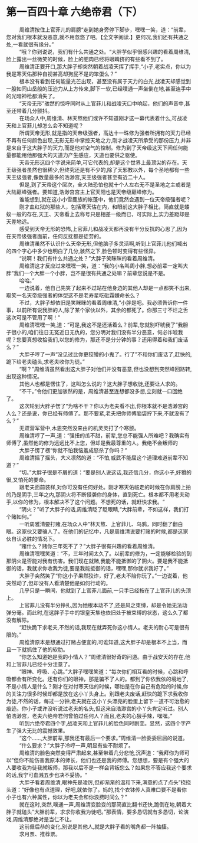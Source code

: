 <h1>第一百四十章 六绝帝君（下）</h1>
<div id="content">&nbsp&nbsp&nbsp&nbsp&nbsp&nbsp&nbsp&nbsp
 周维清按住上官菲儿的肩膀“走到她身旁停下脚步，嘿嘿一笑，道：“前辈，您对我们根本就没恶意,就不用忽悠了吧。【全文字阅读.】更何况,我们还有共通之处,一看就很有缘分。”
 <br/>&nbsp&nbsp&nbsp&nbsp&nbsp&nbsp&nbsp&nbsp
 “哦？你到说说，我们有什么共通之处。“大胖芋似乎很感兴趣的看着周维清,脸上露出一丝微笑的时候，脸上的肥肉已经将眼睛挤的有些看不到了。
 <br/>&nbsp&nbsp&nbsp&nbsp&nbsp&nbsp&nbsp&nbsp
 周维清正要开口,那大胖子却突然朝着战凌天挥了挥手,“小子,老实点，你以为我是寒天佑那种自视甚高却狗屁不是的笨蛋么？”
 <br/>&nbsp&nbsp&nbsp&nbsp&nbsp&nbsp&nbsp&nbsp
 根本没有看到任何能量光芒出现，甚至没有属于天力的白光,战凌天却感觉到一股如同山岳般的压迫力从上方传来,脚下一软,已经噗通一声坐倒在地,甚至连手中的光暗神枪都消失了。
 <br/>&nbsp&nbsp&nbsp&nbsp&nbsp&nbsp&nbsp&nbsp
 “天帝无形”骇然的惊呼同时从上官菲儿和战凌天口中响起，他们的声音中,甚至还带着几分颤抖。
 <br/>&nbsp&nbsp&nbsp&nbsp&nbsp&nbsp&nbsp&nbsp
 在场众人中,周维清、林天熬他们或许不知道刚才这一幕代表着什么,可战凌天和上官菲儿却怎么会不知道呢？
 <br/>&nbsp&nbsp&nbsp&nbsp&nbsp&nbsp&nbsp&nbsp
 所谓天帝无形,就是指的天帝级强者，高达十一珠修为强者所拥有的天力已经不再有任何颜色出现,无影无形中掌控天地之力,刚才战凌天所承受的那份压力,并非是来自于这大胖子的天力,而是他对空气的控制。修为到了天帝级这天下间任何能量都能用他那强大的天道力产生感应，天道也要供之驱使。
 <br/>&nbsp&nbsp&nbsp&nbsp&nbsp&nbsp&nbsp&nbsp
 天帝无形这四个字说来简单,可它代表的,却是这个世界上最顶尖的存在。天王级强者虽然也很稀少,但终究还是有不少的,除了天邪教以外，每个圣地都有一些天王级强者,像数量最多的浩渺宫,天王级强者甚至有近二十人。
 <br/>&nbsp&nbsp&nbsp&nbsp&nbsp&nbsp&nbsp&nbsp
 但是,到了天帝这个层次，全大陆恐怕也就十个人左右无不是圣地之主或者是大陆巅峰强者。要知道,浩渺宫宫主上官天阳也是天帝级巅峰修为。
 <br/>&nbsp&nbsp&nbsp&nbsp&nbsp&nbsp&nbsp&nbsp
 谁能想到,就在这小小雪鹿族的帐蓬中，他们竟然会遇到一位天帝级强者呢？
 <br/>&nbsp&nbsp&nbsp&nbsp&nbsp&nbsp&nbsp&nbsp
 刚才血红狱的那些人，包括寒天估在内，和眼前这大胖子相比，简直就是蝼蚁一般的存在,天王、天帝看上去称号只是相差一级而已，可实际上,实力差距却是天差地远。
 <br/>&nbsp&nbsp&nbsp&nbsp&nbsp&nbsp&nbsp&nbsp
 感受到天帝无形的恐怖,上官菲儿和战凌天都再没有半分反抗的心思了,因为在天帝级强者面前，任何反抚都是徒劳的。
 <br/>&nbsp&nbsp&nbsp&nbsp&nbsp&nbsp&nbsp&nbsp
 周维清虽然不认识什么天帝无形,但他脑子多灵活啊,听到上官菲儿他们喊出的四个字心中多少也明白了几分,骇然之下,脸色顿时变得有些怪异。
 <br/>&nbsp&nbsp&nbsp&nbsp&nbsp&nbsp&nbsp&nbsp
 “说啊！我们有什么共通之处？”大胖子笑眯眯的看着周维清。
 <br/>&nbsp&nbsp&nbsp&nbsp&nbsp&nbsp&nbsp&nbsp
 周维清这才反应过来嘿嘿一笑，道：“我的小名叫周小胖,想必前辈一定叫大胖”我们一个大胖一个小胖，岂不是很有共通之处嘛？前辈您说是不是。
 <br/>&nbsp&nbsp&nbsp&nbsp&nbsp&nbsp&nbsp&nbsp
 哈哈。”
 <br/>&nbsp&nbsp&nbsp&nbsp&nbsp&nbsp&nbsp&nbsp
 一边说着，他自己先笑了起来不过站在他身边的其他人却是一点都笑不出来,取笑一名天帝级强者的体型这不是老寿星吃砒霜嫌命长么？
 <br/>&nbsp&nbsp&nbsp&nbsp&nbsp&nbsp&nbsp&nbsp
 不过，大胖子却依旧是笑眯眯的看着周维清,“小胖是吧。我必须告诉你一件事，以前所有说我胖的人,除了某个家伙以外，其余的都死了。你那三寸不烂之舌这次可是不管用了啊！“
 <br/>&nbsp&nbsp&nbsp&nbsp&nbsp&nbsp&nbsp&nbsp
 周维清嘿嘿一笑,道：“可是,我这不是还活着么？前辈,您就别吓唬我了”我胆子很小的,咱们往日无冤近日无仇的，您分明对我们没有半分恶意，何必诈唬我呢？您要真想收拾我们,以您的修为，那还不是分分钟的事？还用得着和我们废话么？”
 <br/>&nbsp&nbsp&nbsp&nbsp&nbsp&nbsp&nbsp&nbsp
 大胖子哼了一声“没见过比你更狡猾的小鬼了。行了”不和你们废话了,赶快的,跪下给老夫磕头,求老夫收你为徒。”
 <br/>&nbsp&nbsp&nbsp&nbsp&nbsp&nbsp&nbsp&nbsp
 “啊？”周维清虽然看出这大胖子对他们并没有恶意,但也没想到突然峰回路转,出现这种情况。
 <br/>&nbsp&nbsp&nbsp&nbsp&nbsp&nbsp&nbsp&nbsp
 其他人也都是愣住了，这叫怎么说的？这大胖子想收徒,还要让人求的。
 <br/>&nbsp&nbsp&nbsp&nbsp&nbsp&nbsp&nbsp&nbsp
 “不干。”令他们更加骇然的是，周维清甚至连想都没多想,立刻就一口回绝了。
 <br/>&nbsp&nbsp&nbsp&nbsp&nbsp&nbsp&nbsp&nbsp
 这次轮到大胖子愣了“为啥不干？你以为老夫看不出,你根本就不是浩渺宫的人么？还是说，你已经有师傅了。那不要紧,老夫把你师傅脑袋拧下来,不就没有了么？”
 <br/>&nbsp&nbsp&nbsp&nbsp&nbsp&nbsp&nbsp&nbsp
 无双营军营中,木恩突然没来由的机灵灵打了个寒颤。
 <br/>&nbsp&nbsp&nbsp&nbsp&nbsp&nbsp&nbsp&nbsp
 周维清哼了一声,道：“强扭的瓜不甜，前辈,您总不能强人所难吧？我确实有师傅了,虽然他的修为远远比不上您，但却是我最尊重的人。我绝不会叛师的
 <br/>&nbsp&nbsp&nbsp&nbsp&nbsp&nbsp&nbsp&nbsp
 大胖子愣了楞“你就不怕我恼羞成怒杀了你吗？“
 <br/>&nbsp&nbsp&nbsp&nbsp&nbsp&nbsp&nbsp&nbsp
 周维清摇了摇头，大义凛然的道：“不怕,威武不能屈这个道理难道前辈不知道？”
 <br/>&nbsp&nbsp&nbsp&nbsp&nbsp&nbsp&nbsp&nbsp
 “切。”大胖子很是不屑的道：“要是别人说这话,我还信几分，你这小子,奸猾的很,又怕死的要命。
 <br/>&nbsp&nbsp&nbsp&nbsp&nbsp&nbsp&nbsp&nbsp
 跟老夫面前装样,对你可没有任何好处。刚才寒天佑临走的时候在你肩膀上拍的乃是阴手,三年之内,那阴火将不断侵袭你的身体，直到死亡。根本都不用老夫动手,以你的修为，根本解决不了这个问题。不想死的话，就赶快求我。“
 <br/>&nbsp&nbsp&nbsp&nbsp&nbsp&nbsp&nbsp&nbsp
 “阴火？”听了大胖子的话,周维清眨了眨眼睛,“大胖前辈，不如这样，我们打个赌如何。”
 <br/>&nbsp&nbsp&nbsp&nbsp&nbsp&nbsp&nbsp&nbsp
 一听周雅清要打赌,在场众人中”林天熬、上官菲儿、乌鸦，同时翻了翻白眼。这家伙又要骗人了。在他们的记忆中，凡是周维清说要打赌的时候,都是这家伙自认必胜的情况下。
 <br/>&nbsp&nbsp&nbsp&nbsp&nbsp&nbsp&nbsp&nbsp
 “赌什么？赌你三年死不了？”大胖子很有兴趣的看着周维清。
 <br/>&nbsp&nbsp&nbsp&nbsp&nbsp&nbsp&nbsp&nbsp
 周维清嘿嘿笑道：“不，三年时间太久了。以前辈的修为，一定能够检验的到那阴火是否能对我有伤害。我们现在就赌,我能不能抵御的了阴火。要是我不能抵御的话，我就求你收我为徒,要是我能抵御的话，嘿嘿,那你就求我好了。”
 <br/>&nbsp&nbsp&nbsp&nbsp&nbsp&nbsp&nbsp&nbsp
 大胖子突然笑了“你这小子果然狡诈，好了,老夫不陪你玩了。”一边说着，他突然动了,但却没有人看清楚他是如何行动的。
 <br/>&nbsp&nbsp&nbsp&nbsp&nbsp&nbsp&nbsp&nbsp
 几乎只是一瞬间，他就到了上官菲儿面前,一只手已经按在了上官菲儿的头顶上。
 <br/>&nbsp&nbsp&nbsp&nbsp&nbsp&nbsp&nbsp&nbsp
 上官菲儿没有半分挣扎,因为她根本动不了,还是风之束缚，却是令她无法动弹分毫。而此时,在这胖子手中的银皇天隼也依旧处于被束缚的状态，这么久了都没有解除。
 <br/>&nbsp&nbsp&nbsp&nbsp&nbsp&nbsp&nbsp&nbsp
 “赶快跪下求老夫,不然的话,我现在就弄死你这小情人。老夫的耐心可是很有限的。”
 <br/>&nbsp&nbsp&nbsp&nbsp&nbsp&nbsp&nbsp&nbsp
 周维清原本是想通过打赌占便宜的,可谁知道,这大胖子却是根本不上当，而且一下就抓住了他的软肋。
 <br/>&nbsp&nbsp&nbsp&nbsp&nbsp&nbsp&nbsp&nbsp
 “你怎么知道她是我的小情人？”周维清很好奇的问道。由于战安天的存在,他和上官菲儿已经十分注意了。
 <br/>&nbsp&nbsp&nbsp&nbsp&nbsp&nbsp&nbsp&nbsp
 “眼神、呼吸、心跳。”大胖子嘿嘿笑道：“每次你们相互看的时候，心跳和呼吸都会有所变化。还有你们的眼神，那是骗不了人的。都到了你依我依的境地了,不是小情人是什么？刚才在对付寒天估的时候，哪怕是在你自己有危险的时候,你的关注力很多时候却都是放在这小丫头身上。别跟老夫废话,赶快的跪下求我收你为徒,不然的话，每过一分钟,老夫就在这小丫头漂亮的脸蛋上留下一道不可治愈的痕迹。你小子或许没听说过老夫的名头,但这来自浩渺宫的小丫头肯定听过。别人怕浩渺宫，老夫六绝帝君何曾怕过任何人？而且,老夫的心狠手辣，嘿嘿。”
 <br/>&nbsp&nbsp&nbsp&nbsp&nbsp&nbsp&nbsp&nbsp
 听到六绝帝君四个字,战凌天和上官菲儿的脸色同时剧变。显然，这四个字产生了强大无比的震撼效果。
 <br/>&nbsp&nbsp&nbsp&nbsp&nbsp&nbsp&nbsp&nbsp
 “这个……,大胖前辈,那我还有最后一个要求。”周维清一脸委委屈屈的说道。
 <br/>&nbsp&nbsp&nbsp&nbsp&nbsp&nbsp&nbsp&nbsp
 “什么要求？”大胖子冷哼一声,明显有些不耐烦了。
 <br/>&nbsp&nbsp&nbsp&nbsp&nbsp&nbsp&nbsp&nbsp
 周维清的脸色突然变得严肃起来,甚至带着几分悲怆,沉声道：“我拜你为师可以”但你不能伤害我原本的师长，他们也还是我的师傅。您想想，要是有个强大的人要收我为徒我就叛师，那我以后不是一样会背叛您么？如果您不答应我这个要求的话,我宁可血溅五步也决不妥协。“
 <br/>&nbsp&nbsp&nbsp&nbsp&nbsp&nbsp&nbsp&nbsp
 大胖子看着周维清,眼神先是凌厉,但却渐渐的温和下来,满意的点了点头”挠挠头道：“好像也有点道理，好吧,就依你了。妈的,找个衣钵传人真难口要不是看你小子也有六种属性，你以为老夫会和你浪费时间么？”
 <br/>&nbsp&nbsp&nbsp&nbsp&nbsp&nbsp&nbsp&nbsp
 就在这时,突然,噗通一声,周维清变脸变的那简直比翻书还快,跪倒在地,朝着大胖子就磕头“大胖前辈，求求你收我为徒吧。”那表情，要多恳切就有多恳切，论演戏,周维清那绝对是当仁不让。
 <br/>&nbsp&nbsp&nbsp&nbsp&nbsp&nbsp&nbsp&nbsp
 这前倨后恭的变化,别说是其他人,就是大胖子看的嘴角都一阵抽搐。
 <br/>&nbsp&nbsp&nbsp&nbsp&nbsp&nbsp&nbsp&nbsp
 求月票、推荐票。
 <br/>&nbsp&nbsp&nbsp&nbsp&nbsp&nbsp&nbsp&nbsp
 <br/>&nbsp&nbsp&nbsp&nbsp&nbsp&nbsp&nbsp&nbsp
</div>

